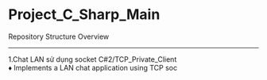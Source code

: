   # Project_C_Sharp_Main
Repository Structure Overview

---

1.Chat LAN sử dụng socket C#2/TCP_Private_Client
<br>
♦ Implements a LAN chat application using TCP soc
